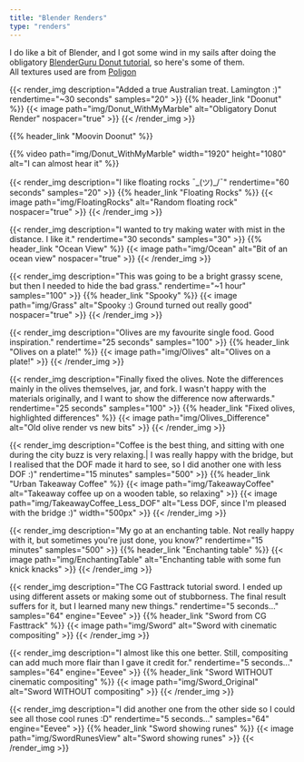 ```yaml
---
title: "Blender Renders"
type: "renders"
---
```


I do like a bit of Blender, and I got some wind in my sails after doing the obligatory [BlenderGuru Donut tutorial](https://www.youtube.com/watch?v=TPrnSACiTJ4), so here's some of them.  
All textures used are from [Poligon](https://www.poliigon.com/)  

<!--more-->  

{{< render_img description="Added a true Australian treat. Lamington :)" rendertime="~30 seconds" samples="20" >}}
{{% header_link "Doonut" %}}
{{< image path="img/Donut_WithMyMarble" alt="Obligatory Donut Render" nospacer="true" >}}
{{< /render_img >}}  

{{% header_link "Moovin Doonut" %}}

{{% video path="img/Donut_WithMyMarble" width="1920" height="1080" alt="I can almost hear it" %}}  

{{< render_img description="I like floating rocks ¯\_(ツ)_/¯" rendertime="60 seconds" samples="20" >}}
{{% header_link "Floating Rocks" %}}
{{< image path="img/FloatingRocks" alt="Random floating rock" nospacer="true" >}}
{{< /render_img >}}  

{{< render_img description="I wanted to try making water with mist in the distance. I like it." rendertime="30 seconds" samples="30" >}}
{{% header_link "Ocean View" %}}
{{< image path="img/Ocean" alt="Bit of an ocean view" nospacer="true" >}}
{{< /render_img >}}  

{{< render_img description="This was going to be a bright grassy scene, but then I needed to hide the bad grass." rendertime="~1 hour" samples="100" >}}
{{% header_link "Spooky" %}}
{{< image path="img/Grass" alt="Spooky :) Ground turned out really good" nospacer="true" >}}
{{< /render_img >}}  

{{< render_img description="Olives are my favourite single food. Good inspiration." rendertime="25 seconds" samples="100" >}}
{{% header_link "Olives on a plate!" %}}
{{< image path="img/Olives" alt="Olives on a plate!" >}}
{{< /render_img >}}  

{{< render_img description="Finally fixed the olives. Note the differences mainly in the olives themselves, jar, and fork. I wasn't happy with the materials originally, and I want to show the difference now afterwards." rendertime="25 seconds" samples="100" >}}
{{% header_link "Fixed olives, highlighted differences" %}}
{{< image path="img/Olives_Difference" alt="Old olive render vs new bits" >}}
{{< /render_img >}}  

{{< render_img description="Coffee is the best thing, and sitting with one during the city buzz is very relaxing.| I was really happy with the bridge, but I realised that the DOF made it hard to see, so I did another one with less DOF :)" rendertime="15 minutes" samples="500" >}}
{{% header_link "Urban Takeaway Coffee" %}}
{{< image path="img/TakeawayCoffee" alt="Takeaway coffee up on a wooden table, so relaxing" >}}
{{< image path="img/TakeawayCoffee_Less_DOF" alt="Less DOF, since I'm pleased with the bridge :)" width="500px" >}}
{{< /render_img >}}  

{{< render_img description="My go at an enchanting table. Not really happy with it, but sometimes you're just done, you know?" rendertime="15 minutes" samples="500" >}}
{{% header_link "Enchanting table" %}}
{{< image path="img/EnchantingTable" alt="Enchanting table with some fun knick knacks" >}}
{{< /render_img >}}

{{< render_img description="The CG Fasttrack tutorial sword. I ended up using different assets or making some out of stubborness. The final result suffers for it, but I learned many new things." rendertime="5 seconds..." samples="64" engine="Eevee" >}}
{{% header_link "Sword from CG Fasttrack" %}}
{{< image path="img/Sword" alt="Sword with cinematic compositing" >}}
{{< /render_img >}}

{{< render_img description="I almost like this one better. Still, compositing can add much more flair than I gave it credit for." rendertime="5 seconds..." samples="64" engine="Eevee" >}}
{{% header_link "Sword WITHOUT cinematic compositing" %}}
{{< image path="img/Sword_Original" alt="Sword WITHOUT compositing" >}}
{{< /render_img >}}

{{< render_img description="I did another one from the other side so I could see all those cool runes :D" rendertime="5 seconds..." samples="64" engine="Eevee" >}}
{{% header_link "Sword showing runes" %}}
{{< image path="img/SwordRunesView" alt="Sword showing runes" >}}
{{< /render_img >}}
